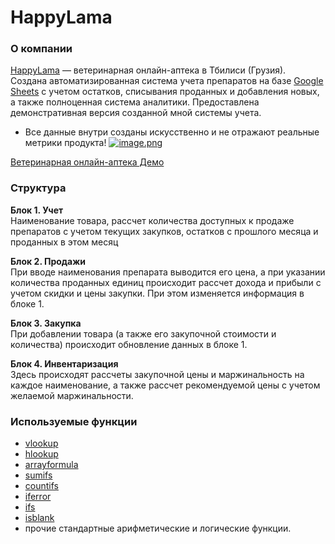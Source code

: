# __HappyLama__

### __О компании__
[HappyLama](https://t.me/HappyLama_vetproducts) — ветеринарная онлайн-аптека в Тбилиси (Грузия).  
Создана автоматизированная система учета препаратов на базе [Google Sheets](https://www.google.com/sheets/about/) с учетом остатков, списывания проданных и добавления новых, а также полноценная система аналитики. Предоставлена демонстративная версия созданной мной системы учета. 
* Все данные внутри созданы искусственно и не отражают реальные метрики продукта!
[![image.png](https://i.postimg.cc/Xq0B5C3F/image.png)](https://postimg.cc/KkJYS41v)

[Ветеринарная онлайн-аптека Демо](https://docs.google.com/spreadsheets/d/1Sn59xFjlPfg8_xuweihIqL_it1Y7l3HHdHXW6qaaM_c/edit?usp=sharing)

### __Структура__  
**Блок 1. Учет**  
Наименование товара, рассчет количества доступных к продаже препаратов с учетом текущих закупков, остатков с прошлого месяца и проданных в этом месяц

**Блок 2. Продажи**  
При вводе наименования препарата выводится его цена, а при указании количества проданных единиц происходит рассчет дохода и прибыли с учетом скидки и цены закупки. При этом изменяется информация в блоке 1. 

**Блок 3. Закупка**  
При добавлении товара (а также его закупочной стоимости и количества) происходит обновление данных в блоке 1.

**Блок 4. Инвентаризация**  
Здесь происходят рассчеты закупочной цены и маржинальность на каждое наименование, а также рассчет рекомендуемой цены с учетом желаемой маржинальности. 

### __Используемые функции__
- [vlookup](https://support.microsoft.com/en-us/office/vlookup-function-0bbc8083-26fe-4963-8ab8-93a18ad188a1)
- [hlookup](https://support.microsoft.com/en-au/office/hlookup-function-a3034eec-b719-4ba3-bb65-e1ad662ed95f)
- [arrayformula](https://support.google.com/docs/answer/3093275?hl=ru)
- [sumifs](https://support.microsoft.com/en-gb/office/sumifs-function-c9e748f5-7ea7-455d-9406-611cebce642b)
- [countifs](https://support.microsoft.com/en-gb/office/countifs-function-dda3dc6e-f74e-4aee-88bc-aa8c2a866842)
- [iferror](https://support.microsoft.com/en-au/office/iferror-function-c526fd07-caeb-47b8-8bb6-63f3e417f611)
- [ifs](https://support.microsoft.com/en-gb/office/ifs-function-36329a26-37b2-467c-972b-4a39bd951d45)
- [isblank](https://support.google.com/docs/answer/3093290?hl=ru)
- прочие стандартные арифметические и логические функции.
